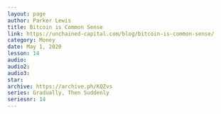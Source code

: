 ```yaml
---
layout: page
author: Parker Lewis
title: Bitcoin is Common Sense
link: https://unchained-capital.com/blog/bitcoin-is-common-sense/
category: Money
date: May 1, 2020
lesson: 14
audio: 
audio2: 
audio3: 
star: 
archive: https://archive.ph/KQZvs
series: Gradually, Then Suddenly
seriesnr: 14
---
```

